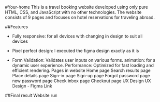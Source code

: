 #Your-home
This is a travel booking website developed using only pure HTML, CSS, and JavaScript with no other technologies. The website consists of 9 pages and focuses on hotel reservations for traveling abroad.

##Features
- Fully responsive: for all devices with changing in design to suit all devices
* Pixel perfect design: I executed the figma design exactly as it is
+ Form Validation: Validates user inputs on various forms.
animation: for a dynamic user experience.
Performance: Optimized for fast loading and efficient rendering.
Pages in website
Home page
Search results page
Place details page
Sign-in page
Sign-up page
Forgot password page
new password page
Check inbox page
Checkout page
UX Design
UX Design - Figma Link

##Final result
Website run
